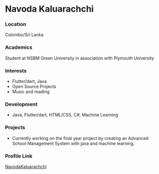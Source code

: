 # Navoda Kaluarachchi

### Location

Colombo/Sri Lanka

### Academics

Student at NSBM Green University in association with Plymouth University

### Interests

- Flutter/dart, Java 
- Open Source Projects
- Music and reading

### Development

- Java, Flutter/dart, HTML/CSS, C#, Machine Learning

### Projects

- Currently working on the final year project by creating an Advanced School Management System with java and machine learning.

### Profile Link

[NavodaKaluarachchi](https://github.com/NavodaKaluarachchi)